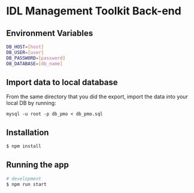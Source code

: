 # IDL Management Toolkit Back-end

## Environment Variables
``` bash
DB_HOST=[host]
DB_USER=[user]
DB_PASSWORD=[password]
DB_DATABASE=[db_name]
```

## Import data to local database

From the same directory that you did the export, import the data into your local DB by running:

`mysql -u root -p db_pmo < db_pmo.sql`

## Installation

```bash
$ npm install
```

## Running the app

```bash
# development
$ npm run start
```